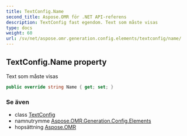 ```yaml
---
title: TextConfig.Name
second_title: Aspose.OMR för .NET API-referens
description: TextConfig fast egendom. Text som måste visas
type: docs
weight: 60
url: /sv/net/aspose.omr.generation.config.elements/textconfig/name/
---
```

## TextConfig.Name property

Text som måste visas

```csharp
public override string Name { get; set; }
```

### Se även

* class [TextConfig](../)
* namnutrymme [Aspose.OMR.Generation.Config.Elements](../../textconfig/)
* hopsättning [Aspose.OMR](../../../)


